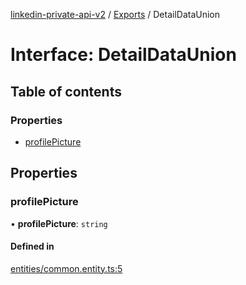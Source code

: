 [linkedin-private-api-v2](../README.md) / [Exports](../modules.md) / DetailDataUnion

# Interface: DetailDataUnion

## Table of contents

### Properties

- [profilePicture](DetailDataUnion.md#profilepicture)

## Properties

### profilePicture

• **profilePicture**: `string`

#### Defined in

[entities/common.entity.ts:5](https://github.com/akash-gupt/linkedin-private-api/blob/db337d2/src/entities/common.entity.ts#L5)
